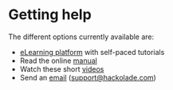 # Getting help

The different options currently available are:

* [eLearning platform](<https://community.hackolade.com/slides/all>) with self-paced tutorials
* Read the online [manual](<http://hackolade.com/help> "target=\"\_blank\"")&nbsp;
* Watch these short [videos](<http://hackolade.com/videos.html> "target=\"\_blank\"")&nbsp;
* Send an [email](<mailto:support@hackolade.com>) (support@hackolade.com)&nbsp;


